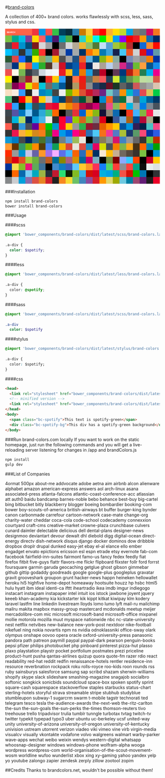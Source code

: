 #[brand-colors](http://brand-colors.com/)

A collection of 400+ brand colors.
works flawlessly with scss, less, sass, stylus and css.

![](brand-colors.png)

###Installation

```
npm install brand-colors
bower install brand-colors
```

###Usage

####scss
```scss
@import 'bower_components/brand-colors/dist/latest/scss/brand-colors.latest.scss'

.a-div {
  color: $spotify;
}
```
####less
```css
@import 'bower_components/brand-colors/dist/latest/less/brand-colors.latest.less'

.a-div {
  color: @spotify;
}
```
####sass
```sass
@import 'bower_components/brand-colors/dist/latest/scss/brand-colors.latest.sass'

.a-div
  color: $spotify
```
####stylus
```css
@import 'bower_components/brand-colors/dist/latest/stylus/brand-colors.latest.styl'

.a-div {
  color: $spotify;
}
```
####css

```html
<head>
  <link rel="stylesheet" href="bower_components/brand-colors/dist/latest/css/brand-colors.latest.css">`
  <!-- minified version -->
  <link rel="stylesheet" href="bower_components/brand-colors/dist/latest/css/brand-colors.latest.min.css">`
</head>
<body>
  <span class="bc-spotify">This text is spotify-green</span>
  <div class="bc-spotify-bg">This div has a spotify-green background</div>
</body>
```

###Run brand-colors.com locally
If you want to work on the static homepage, just run the following commands
and you will get a live-reloading server listening for changes in /app
and brandColors.js
```bash
npm install
gulp dev
```

###List of Companies

4ormat
500px
about-me
addvocate
adobe
aetna
aim
airbnb
alcon
alienware
alphabet
amazon
american-express
answers
aol
arch-linux
asana
associated-press
atlanta-falcons
atlantic-coast-conference-acc
atlassian
att
auth0
baidu
bandcamp
barnes-noble
bebo
behance
best-buy
big-cartel
bing
bitbucket
bitly
blackberry
blogger
boeing
bombardier
booking-com
bower
boy-scouts-of-america
british-airways
bt
buffer
burger-king
bynder
canon
carbonmade
carrefour
cartoon-network
case-mate
change-org
charity-water
cheddar
coca-cola
code-school
codecademy
connexxion
courtyard
craft-cms
creative-market
crowne-plaza
crunchbase
culvers
cunard
daimler
delectable
delicious
dell
dental-plans
designer-news
designmoo
deviantart
devour
dewalt
dhl
diebold
digg
digital-ocean
direct-energy
directv
dish-network
disqus
django
docker
dominos
dow
dribbble
dropbox
droplr
drupal
dunked
easy-jet
ebay
el-al
elance
ello
ember
engadget
envato
epictions
ericsson
esl
espn
etrade
etsy
evernote
fab-com
facebook
fairfield-inn-suites
fairmont
famo-us
fancy
fedex
feedly
fiat
firefox
fitbit
five-guys
flattr
flavors-me
flickr
flipboard
flixster
follr
ford
forrst
foursquare
garmin
garuda
geocaching
getglue
ghost
gibson
gimmebar
github
gittip
godaddy
goodreads
google
google-plus
googleplus
gravatar
gravit
grooveshark
groupon
grunt
hacker-news
happn
heineken
hellowallet
heroku
hi5
highfive
home-depot
homeaway
hootsuite
houzz
hp
hsbc
html5
hulu
hyatt
ibm
ideal
identi-ca
ifttt
iheartradio
ikea
imdb
imgur
indiegogo
instacart
instagram
instapaper
intel
intuit
ios
istock
jawbone
joyent
jquery
keeeb
khan-academy
kia
kickstarter
kik
kippt
kitkat
kiwipay
klm
kodery
laravel
lastfm
line
linkedin
livestream
lloyds
lomo
lumo
lyft
mail-ru
mailchimp
mailru
makita
mapbox
massy-group
mastercard
mcdonalds
meetup
meijer
mercadolibre-com
mic
microsoft
microsoft-band
microsoft-office
mixpanel
mollie
motorola
mozilla
muut
myspace
nationwide
nbc
nc-state-university
nest
netflix
netvibes
new-balance
new-york-post
nextdoor
nike-football
nikefuel
ning
nokia
novartis
npm
ns
nvidia
odnoklassniki
office-sway
olark
olympus
onshape
oovoo
opera
oracle
oxford-university-press
panasonic
pandora
path
patreon
paymill
paypal
paypal-dark
pearson
penguin-books
pepsi
pfizer
philips
photobucket
php
pinboard
pinterest
pizza-hut
plasso
plaxo
playstation
playstr
pocket
portfolium
postmates
prezi
priceline
product-hunt
pusha
qantas-airlines
quizup
quora
quote-fm
razer
rdio
react
readability
red-hat
reddit
redfin
renaissance-hotels
rentler
residence-inn
resource
reverbnation
rockpack
roku
rolls-royce
roo-kids
roon
rounds
rss
ruby
sainsburys
salesforce
samsung
sap
scribd
shazam
sherwin-williams
shopify
skype
slack
slideshare
smashing-magazine
snagajob
socialbro
softonic
songkick
sonicbids
soundcloud
space-box
spoken
spotify
sprint
square-cash
squarespace
stackoverflow
staples
starbucks
status-chart
sterling-hotels
storyful
strava
streamable
stripe
stubhub
studyblue
stumbleupon
subway-1
sugarcrm
swarm
t-mobile
tagstr
technorati
ted
telegram
tesco
tesla
the-audience-awards
the-next-web
the-ritz-carlton
the-sun
the-sun-goals
the-sun-perks
the-times
thomson-reuters
tivo
treehouse
trello
tripadvisor
trulia
tumblr
tunngle
turbotax
tvtag
twitch-tv
twitter
typekit
typepad
typo3
uber
ubuntu
uc-berkeley
ucsf
united-way
unity
university-of-arizona
university-of-oregon
university-of-kentucky
univision
ustream
utorrent
verizon
viadeo
viki
vimeo
vine
virb
virgin-media
visualcv
visually
vkontakte
vodafone
volvo
walgreens
walmart
warby-parker
wave-apps
wechat
weibo
weixin
wendys
western-digital
whatsapp
whoosnap-designer
windows
windows-phone
wolfram-alpha
wooga
wordpress
wordpress-com
world-organisation-of-the-scout-movement-wosm
worldline
wufoo
wunderlist
xbox
xing
xy-gaming
yahoo
yandex
yelp
yo
youtube
zalongo
zapier
zendesk
zerply
zillow
zootool
zopim

##Credits
Thanks to brandcolors.net, wouldn't be possible without them!

